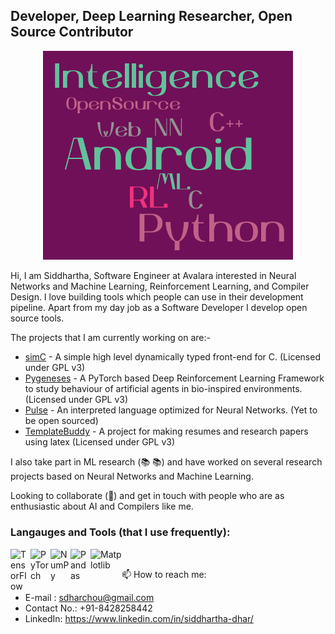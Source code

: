 ## Developer, Deep Learning Researcher, Open Source Contributor

<p align="center"><img src="https://raw.githubusercontent.com/frankhart2018/frankhart2018/master/images/personal-word-cloud.png" width="400"></p>

Hi, I am Siddhartha, Software Engineer at Avalara interested in Neural Networks and Machine Learning, Reinforcement Learning, and Compiler Design. I love building tools which people can use in their development pipeline. Apart from my day job as a Software Developer I develop open source tools.

The projects that I am currently working on are:-

- <a href="https://github.com/cimplec/sim-c">simC</a> - A simple high level dynamically typed front-end for C. (Licensed under GPL v3)
- <a href="https://github.com/Project-DC/pygeneses">Pygeneses</a> - A PyTorch based Deep Reinforcement Learning Framework to study behaviour of artificial agents in bio-inspired environments. (Licensed under GPL v3)
- <a href="https://github.com/lang-pulse/">Pulse</a> - An interpreted language optimized for Neural Networks. (Yet to be open sourced)
- <a href="https://github.com/Documentive/TemplateBuddy">TemplateBuddy</a> -  A project for making resumes and research papers using latex (Licensed under GPL v3)

I also take part in ML research (:books: :books:) and have worked on several research projects based on Neural Networks and Machine Learning.

Looking to collaborate (👯) and get in touch with people who are as enthusiastic about AI and Compilers like me.

### Langauges and Tools (that I use frequently):   

<a href="https://github.com/tensorflow/tensorflow" target="_blank"><img align="left" alt="TensorFlow" width="32px" src="https://upload.wikimedia.org/wikipedia/commons/thumb/2/2d/Tensorflow_logo.svg/1200px-Tensorflow_logo.svg.png" /></a>

<a href="https://github.com/pytorch/pytorch" target="_blank"><img align="left" alt="PyTorch" width="32px" src="https://pytorch.org/assets/images/pytorch-logo.png" /></a>

<a href="https://github.com/numpy/numpy" target="_blank"><img align="left" alt="NumPy" width="32px" src="https://user-images.githubusercontent.com/50221806/86498201-a8bd8680-bd39-11ea-9d08-66b610a8dc01.png" /></a>

<a href="https://github.com/pandas-dev/pandas" target="_blank"><img align="left" alt="Pandas" width="32px" src="https://numfocus.org/wp-content/uploads/2016/07/pandas-logo-300.png" /></a>

<a href="https://github.com/matplotlib/matplotlib" target="_blank"><img align="left" alt="Matplotlib" width="50px" src="https://www.janmeppe.com/assets/2019-12-24-matplotlib/matplotlib.jpg" /></a>

<br>

📫 How to reach me:

- E-mail : sdharchou@gmail.com
- Contact No.: +91-8428258442
- LinkedIn: https://www.linkedin.com/in/siddhartha-dhar/

